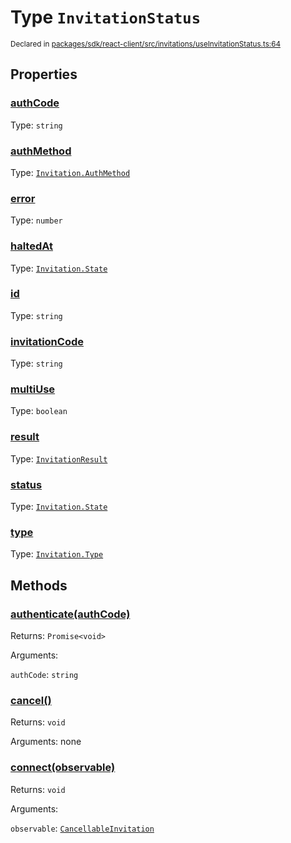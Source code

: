 # Type `InvitationStatus`
<sub>Declared in [packages/sdk/react-client/src/invitations/useInvitationStatus.ts:64](https://github.com/dxos/dxos/blob/f2f84db18/packages/sdk/react-client/src/invitations/useInvitationStatus.ts#L64)</sub>




## Properties
### [authCode](https://github.com/dxos/dxos/blob/f2f84db18/packages/sdk/react-client/src/invitations/useInvitationStatus.ts#L67)
Type: <code>string</code>




### [authMethod](https://github.com/dxos/dxos/blob/f2f84db18/packages/sdk/react-client/src/invitations/useInvitationStatus.ts#L68)
Type: <code>[Invitation.AuthMethod](/api/@dxos/react-client/enums#AuthMethod)</code>




### [error](https://github.com/dxos/dxos/blob/f2f84db18/packages/sdk/react-client/src/invitations/useInvitationStatus.ts#L74)
Type: <code>number</code>




### [haltedAt](https://github.com/dxos/dxos/blob/f2f84db18/packages/sdk/react-client/src/invitations/useInvitationStatus.ts#L71)
Type: <code>[Invitation.State](/api/@dxos/react-client/enums#State)</code>




### [id](https://github.com/dxos/dxos/blob/f2f84db18/packages/sdk/react-client/src/invitations/useInvitationStatus.ts#L65)
Type: <code>string</code>




### [invitationCode](https://github.com/dxos/dxos/blob/f2f84db18/packages/sdk/react-client/src/invitations/useInvitationStatus.ts#L66)
Type: <code>string</code>




### [multiUse](https://github.com/dxos/dxos/blob/f2f84db18/packages/sdk/react-client/src/invitations/useInvitationStatus.ts#L72)
Type: <code>boolean</code>




### [result](https://github.com/dxos/dxos/blob/f2f84db18/packages/sdk/react-client/src/invitations/useInvitationStatus.ts#L73)
Type: <code>[InvitationResult](/api/@dxos/react-client/types/InvitationResult)</code>




### [status](https://github.com/dxos/dxos/blob/f2f84db18/packages/sdk/react-client/src/invitations/useInvitationStatus.ts#L70)
Type: <code>[Invitation.State](/api/@dxos/react-client/enums#State)</code>




### [type](https://github.com/dxos/dxos/blob/f2f84db18/packages/sdk/react-client/src/invitations/useInvitationStatus.ts#L69)
Type: <code>[Invitation.Type](/api/@dxos/react-client/enums#Type)</code>





## Methods
### [authenticate(authCode)](https://github.com/dxos/dxos/blob/f2f84db18/packages/sdk/react-client/src/invitations/useInvitationStatus.ts#L78)




Returns: <code>Promise&lt;void&gt;</code>

Arguments: 

`authCode`: <code>string</code>



### [cancel()](https://github.com/dxos/dxos/blob/f2f84db18/packages/sdk/react-client/src/invitations/useInvitationStatus.ts#L75)




Returns: <code>void</code>

Arguments: none





### [connect(observable)](https://github.com/dxos/dxos/blob/f2f84db18/packages/sdk/react-client/src/invitations/useInvitationStatus.ts#L77)




Returns: <code>void</code>

Arguments: 

`observable`: <code>[CancellableInvitation](/api/@dxos/react-client/classes/CancellableInvitationObservable)</code>




